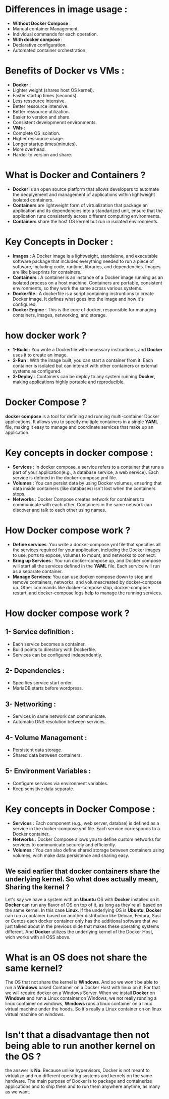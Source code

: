 # Differences in image usage :
- **Without Docker Compose** :
- Manual container Management.
- Individual commands for each operation.
- **With docker compose** :
- Declarative configuration.
- Automated container orchestration.

# Benefits of Docker vs VMs :
- **Docker** :
- Lighter weight (shares host OS kernel).
- Faster startup times (seconds).
- Less ressource intensive.
- Better ressource intensive.
- Better ressource utilization.
- Easier to version and share.
- Consistent developmennt environments.
- **VMs** :
- Complete OS isolation.
- Higher ressource usage.
- Longer startup times(minutes).
- More overhead.
- Harder to version and share.

# What is Docker and Containers ?
- **Docker** is an open source platform that allows developers to automate the deoplyement and management of applications within lightweight isolated containers.
- **Containers** are lightweight form of virtualization that package an application and its dependencies into a standarized unit, ensure that the application runs consistently across different computing environments.
- **Containers** share the host OS kernel but run in isolated environments.

# Key Concepts in Docker :
- **Images** : A Docker image is a lightweight, standalone, and executable software package that includes everything needed to run a piece of software, including code, runtime, libraries, and dependencies. Images are like blueprints for containers.
- **Containers** : A container is an instance of a Docker image running as an isolated process on a host machine. Containers are portable, consistent environments, so they work the same across various systems.
- **Dockerfile** : A dockerfile is a script containing instruntions to create Docker image. It defines what goes into the image and how it's configured.
- **Docker Engine** : This is the core of docker, responsible for managing containers, images, networking, and storage.

# how docker work ?
- **1-Build** : You write a Dockerfile with necessary instructions, and **Docker** uses it to create an image.
- **2-Run** : With the image built, you can start a container from it. Each container is isolated but can interact with other containers or external systems as configured.
- **3-Deploy** : Containers can be deploy to any system running **Docker**, making applications highly portable and reproducible.

# Docker Compose ?
**docker compose** is a tool for defining and running multi-container Docker applications. It allows you to specify multiple containers in a single **YAML** file, making it easy to manage and coordinate services that make up an application.

# Key concepts in docker compose :
- **Services** : In docker compose, a service refers to a container that runs a part of your application(e.g., a database service, a web service). Each service is defined in the docker-compose.yml file.
- **Volumes** : You can persist data by using Docker volumes, ensuring that data inside containers (like databases) isn't lost when the containers stops.
- **Networks** : Docker Compose creates network for containers to communicate with each other. Containers in the same network can discover and talk to each other using names.

# How Docker compose work ?
- **Define services**: You write a docker-compose.yml file that specifies all the services required for your application, including the Docker images to use, ports to expose, volumes to mount, and networks to connect.
- **Bring up Services** : You run docker-compose up, and Docker compose will start all the services defined in the **YAML** file. Each service will run as a separate container.
- **Manage Services**: You can use docker-compose down to stop and remove containers, networks, and volumescreated by docker-compose up. Other commands like docker-compose stop, docker-compose restart, and docker-compose logs help to manage the running services.

# How docker compose work ?
## 1- Service definition :
- Each service becomes a container.
- Build points to directory with Dockerfile.
- Services can be configured independently.
## 2- Dependencies :
- Specifies service start order.
- MariaDB starts before wordpress.
## 3- Networking :
- Services in same network can communicate.
- Automatic DNS resolution between services.
## 4- Volume Management :
- Persistent data storage.
- Shared data between containers.
## 5- Environment Variables :
- Configure services via environment variables.
- Keep sensitive data separate.

# Key concepts in Docker Compose :
- **Services** : Each component (e.g., web server, databse) is defined as a service in the docker-compose.yml file. Each service corresponds to a Docker container.
- **Networks** : Docker Compose allows you to define custom networks for services to communicate securely and efficiently.
- **Volumes** : You can also define shared storage between containers using volumes, wich make data persistence and sharing easy.

## We said earlier that docker containers share  the underlying kernel. So what does actually mean, Sharing the kernel ?
Let's say we have a system with an **Ubuntu** OS with **Docker** installed on it.
**Docker** can run any flavor of OS on top of it, as long as they're all based on the same kernel. In this case **Linux**. If the underlying OS is **Ubuntu**, **Docker** can run a container based on another distribution like Debian, Fedora, Susi or Centos each docker container only has the additional software that we just talked about in the previous slide that makes these operating systems different. And **Docker** utilizes the underlying kernel of the Docker Host, wich works with all OSS above.

# What is an OS does not share the same kernel?
The OS that not share the kernel is **Windows**. And so we won't be able to run a **Windows** based Container on a Docker Host with linux on it. For that we will require docker on a Windows Server.
When we install **Docker** on **Windows** and run a Linux container on Windows, we not really running a linux container on windows, **Windows** runs a linux container on a linux virtual machine under the hoods. So it's really a Linux container on on linux virtual machine on windows.

# Isn't that a disadvantage then not being able to run another kernel on the OS ?
the answer is **No**. Because unlike hypervisors, Docker is not meant to virtualize and run different operating systems and kernels on the same hardware. The main purpose of Docker is to package and containerize applications and to ship them and to run them anywhere anytime, as many as we want. 